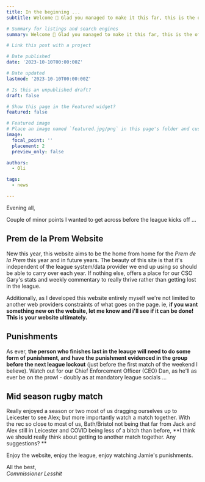 ```yaml
---
title: In the beginning ...
subtitle: Welcome 👋 Glad you managed to make it this far, this is the official announcement of our new webpage! 

# Summary for listings and search engines
summary: Welcome 👋 Glad you managed to make it this far, this is the official announcement of our new webpage! 

# Link this post with a project

# Date published
date: '2023-10-10T00:00:00Z'

# Date updated
lastmod: '2023-10-10T00:00:00Z'

# Is this an unpublished draft?
draft: false

# Show this page in the Featured widget?
featured: false

# Featured image
# Place an image named `featured.jpg/png` in this page's folder and customize its options here.
image:
  focal_point: ''
  placement: 2
  preview_only: false

authors:
  - Oli

tags:
  - news

---
```


Evening all, 

Couple of minor points I wanted to get across before the league kicks off ... 


## Prem de la Prem Website

New this year, this website aims to be the home from home for the *Prem de la Prem* this year and in future years. The beauty of this site is that it's independent of the league system/data provider we end up using so should be able to carry over each year. If nothing else, offers a place for our CSO Gary's stats and weekly commentary to really thrive rather than getting lost in the league. 

Additionally, as I developed this website entirely myself we're not limited to another web providers constraints of what goes on the page. ie, **if you want something new on the website, let me know and i'll see if it can be done! This is your website ultimately.**

## Punishments

As ever, **the person who finishes last in the leauge will need to do some form of punishment, and have the punishment evidenced in the group before the next league lockout** (just before the first match of the weekend I believe). Watch out for our Chief Enforcement Officer (CEO) Dan, as he'll as ever be on the prowl - doubly as at mandatory league socials ...

## Mid season rugby match

Really enjoyed a season or two most of us dragging ourselves up to Leicester to see Alex; but more importantly watch a match together. With the rec so close to most of us, Bath/Bristol not being that far from Jack and Alex still in Leicester and COVID being less of a bitch than before, **I think we should really think about getting to another match together. Any suggestions? **

Enjoy the website, enjoy the league, enjoy watching Jamie's punishments. 

All the best,   
*Commissioner Lesshit*
